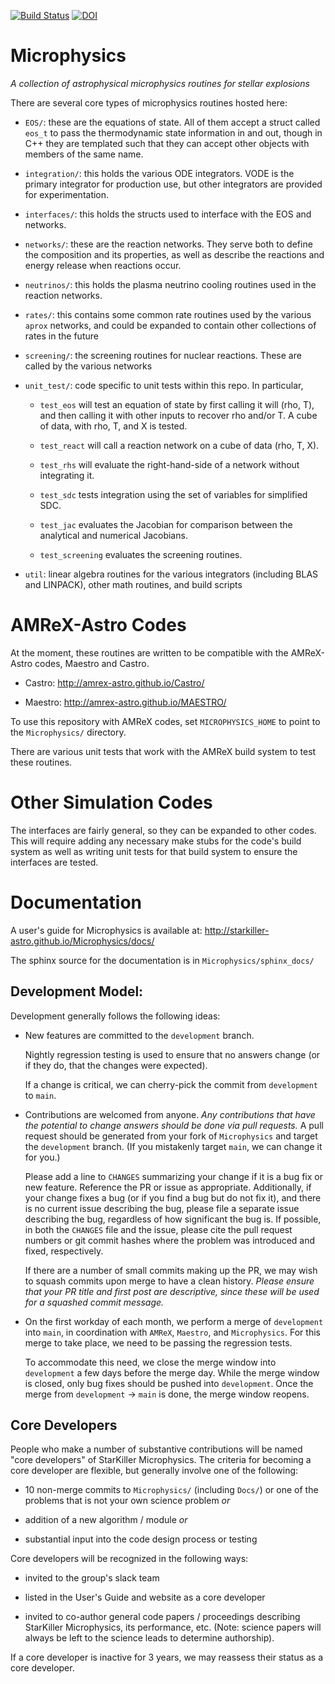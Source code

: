 [![Build Status](https://travis-ci.org/starkiller-astro/Microphysics.svg?branch=main)](https://travis-ci.org/starkiller-astro/Microphysics) [![DOI](https://zenodo.org/badge/33425497.svg)](https://zenodo.org/badge/latestdoi/33425497)

# Microphysics

*A collection of astrophysical microphysics routines for stellar explosions*

There are several core types of microphysics routines hosted here:

* `EOS/`: these are the equations of state. All of them accept a struct
  called `eos_t` to pass the thermodynamic state information in
  and out, though in C++ they are templated such that they can accept
  other objects with members of the same name.

* `integration/`: this holds the various ODE integrators. VODE is the
  primary integrator for production use, but other integrators are provided
  for experimentation.

* `interfaces/`: this holds the structs used to interface with the
  EOS and networks.

* `networks/`: these are the reaction networks. They serve both to
  define the composition and its properties, as well as describe the
  reactions and energy release when reactions occur.

* `neutrinos/`: this holds the plasma neutrino cooling routines used
  in the reaction networks.

* `rates/`: this contains some common rate routines used by the
  various `aprox` networks, and could be expanded to contain other
  collections of rates in the future

* `screening/`: the screening routines for nuclear reactions. These
  are called by the various networks

* `unit_test/`: code specific to unit tests within this repo. In
  particular,

  - `test_eos` will test an equation of state by first calling
    it will (rho, T), and then calling it with other inputs
	to recover rho and/or T. A cube of data, with rho, T, and
	X is tested.

  - `test_react` will call a reaction network on a cube of
    data (rho, T, X).

  - `test_rhs` will evaluate the right-hand-side of a network
    without integrating it.

  - `test_sdc` tests integration using the set of variables for
    simplified SDC.

  - `test_jac` evaluates the Jacobian for comparison between the
    analytical and numerical Jacobians.

  - `test_screening` evaluates the screening routines.

* `util`: linear algebra routines for the various integrators
  (including BLAS and LINPACK), other math routines, and build
  scripts


# AMReX-Astro Codes

At the moment, these routines are written to be compatible with
the AMReX-Astro codes, Maestro and Castro.

* Castro: http://amrex-astro.github.io/Castro/

* Maestro: http://amrex-astro.github.io/MAESTRO/

To use this repository with AMReX codes, set `MICROPHYSICS_HOME` to
point to the `Microphysics/` directory.

There are various unit tests that work with the AMReX build system to
test these routines.


# Other Simulation Codes

The interfaces are fairly general, so they can be expanded to other
codes. This will require adding any necessary make stubs for the
code's build system as well as writing unit tests for that build
system to ensure the interfaces are tested.


# Documentation

A user's guide for Microphysics is available at:
http://starkiller-astro.github.io/Microphysics/docs/

The sphinx source for the documentation is in `Microphysics/sphinx_docs/`

## Development Model:

Development generally follows the following ideas:

  * New features are committed to the `development` branch.

    Nightly regression testing is used to ensure that no answers
    change (or if they do, that the changes were expected).

    If a change is critical, we can cherry-pick the commit from
    `development` to `main`.

  * Contributions are welcomed from anyone. *Any contributions that
    have the potential to change answers should be done via pull
    requests.*   A pull request should be generated from your fork of
    `Microphysics` and target the `development` branch. (If you mistakenly
    target `main`, we can change it for you.)

    Please add a line to `CHANGES` summarizing your change if it
    is a bug fix or new feature. Reference the PR or issue as
    appropriate. Additionally, if your change fixes a bug (or if
    you find a bug but do not fix it), and there is no current
    issue describing the bug, please file a separate issue describing
    the bug, regardless of how significant the bug is. If possible,
    in both the `CHANGES` file and the issue, please cite the pull
    request numbers or git commit hashes where the problem was
    introduced and fixed, respectively.

    If there are a number of small commits making up the PR, we may
    wish to squash commits upon merge to have a clean history.
    *Please ensure that your PR title and first post are descriptive,
    since these will be used for a squashed commit message.*

  * On the first workday of each month, we perform a merge of
    `development` into `main`, in coordination with `AMReX`,
    `Maestro`, and `Microphysics`. For this merge to take place, we
    need to be passing the regression tests.

    To accommodate this need, we close the merge window into
    `development` a few days before the merge day. While the merge
    window is closed, only bug fixes should be pushed into
    `development`. Once the merge from `development` -> `main` is
    done, the merge window reopens.


## Core Developers

People who make a number of substantive contributions will be named
"core developers" of StarKiller Microphysics. The criteria for
becoming a core developer are flexible, but generally involve one of
the following:

  * 10 non-merge commits to `Microphysics/` (including `Docs/`) or one
    of the problems that is not your own science problem *or*

  * addition of a new algorithm / module  *or*

  * substantial input into the code design process or testing

Core developers will be recognized in the following ways:

  * invited to the group's slack team

  * listed in the User's Guide and website as a core developer

  * invited to co-author general code papers / proceedings describing
    StarKiller Microphysics, its performance, etc. (Note: science
    papers will always be left to the science leads to determine
    authorship).

If a core developer is inactive for 3 years, we may reassess their
status as a core developer.
